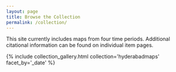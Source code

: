 ```yaml
---
layout: page
title: Browse the Collection
permalink: /collection/
---
```


This site currently includes maps from four time periods. Additional citational information can be found on individual item pages.


{% include collection_gallery.html collection='hyderabadmaps' facet_by='_date' %}
